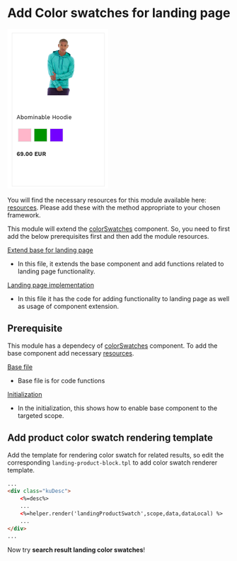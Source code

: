 # Add Color swatches for landing page

![Search-landing color swatches](/modules/color-swatches-landing-page/images/image001.png)

You will find the necessary resources for this module available here:
[resources](/modules/color-swatches-landing-page/resources). Please add these with the
method appropriate to your chosen framework.

This module will extend the [colorSwatches](/components/color-swatches) component. So, you need to first add the below prerequisites first and then add the module resources.

[Extend base for landing page](/modules/color-swatches-landing-page/resources/assets/js/color-swatches-landing-page.js)
- In this file, it extends the base component and add functions related to landing page functionality.

[Landing page implementation](/modules/color-swatches-landing-page/resources/assets/js/landing-page-color-swatches-script.js)
- In this file it has the code for adding functionality to landing page as well as usage of component extension.

## Prerequisite

This module has a dependecy of [colorSwatches](/components/color-swatches) component. To add the base component add necessary [resources](/components/color-swatches/resources).

[Base file](/components/color-swatches/resources/assets/js/color-swatches.js)
- Base file is for code functions

[Initialization](/components/color-swatches/resources/assets/js/color-swatches-initialize.js)
- In the initialization, this shows how to enable base component to the targeted scope.

## Add product color swatch rendering template

Add the template for rendering color swatch for related results,
so edit the corresponding `landing-product-block.tpl` to add color swatch renderer template.

```html
...
<div class="kuDesc">
    <%=desc%>
    ...
    <%=helper.render('landingProductSwatch',scope,data,dataLocal) %>
    ...
</div>
...
```

Now try **search result landing color swatches**!